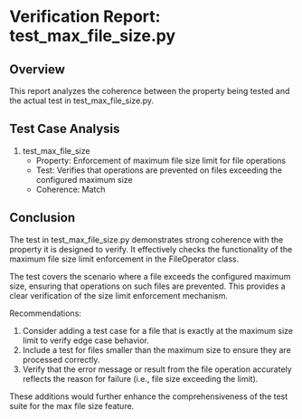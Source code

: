 # Verification Report: test_max_file_size.py

## Overview
This report analyzes the coherence between the property being tested and the actual test in test_max_file_size.py.

## Test Case Analysis

1. test_max_file_size
   - Property: Enforcement of maximum file size limit for file operations
   - Test: Verifies that operations are prevented on files exceeding the configured maximum size
   - Coherence: Match

## Conclusion
The test in test_max_file_size.py demonstrates strong coherence with the property it is designed to verify. It effectively checks the functionality of the maximum file size limit enforcement in the FileOperator class.

The test covers the scenario where a file exceeds the configured maximum size, ensuring that operations on such files are prevented. This provides a clear verification of the size limit enforcement mechanism.

Recommendations:
1. Consider adding a test case for a file that is exactly at the maximum size limit to verify edge case behavior.
2. Include a test for files smaller than the maximum size to ensure they are processed correctly.
3. Verify that the error message or result from the file operation accurately reflects the reason for failure (i.e., file size exceeding the limit).

These additions would further enhance the comprehensiveness of the test suite for the max file size feature.